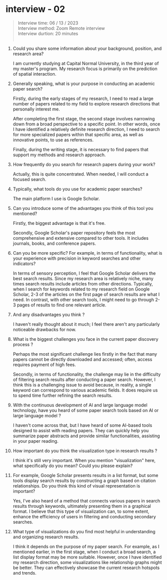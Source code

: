 # interview - 02

> Interview time: 06 / 13 / 2023 <br>
Interview method: Zoom Remote interview <br>
Interview durtion: 20 minutes <br>
​
1. Could you share some information about your background, position, and research area?

    I am currently studying at Capital Normal University, in the third year of my master's program. My research focus is primarily on the prediction of spatial interaction.

2. Generally speaking, what is your purpose in conducting an academic paper search?

    Firstly, during the early stages of my research, I need to read a large number of papers related to my field to explore research directions that personally interest me.

    After completing the first stage, the second stage involves narrowing down from a broad perspective to a specific point. In other words, once I have identified a relatively definite research direction, I need to search for more specialized papers within that specific area, as well as innovative points, to use as references.

    Finally, during the writing stage, it is necessary to find papers that support my methods and research approach.

3. How frequently do you search for research papers during your work?

    Actually, this is quite concentrated. When needed, I will conduct a focused search.

4. Typically, what tools do you use for academic paper searches?

    The main platform I use is Google Scholar.

5. Can you introduce some of the advantages you think of this tool you mentioned?

    Firstly, the biggest advantage is that it's free.

    Secondly, Google Scholar's paper repository feels the most comprehensive and extensive compared to other tools. It includes journals, books, and conference papers.

6. Can you be more specific? For example, in terms of functionality, what is your experience with precision in keyword searches and other indicators?

    In terms of sensory perception, I feel that Google Scholar delivers the best search results. Since my research area is relatively niche, many times search results include articles from other directions. Typically, when I search for keywords related to my research field on Google Scholar, 2-3 of the articles on the first page of search results are what I need. In contrast, with other search tools, I might need to go through 2-3 pages of results to find one relevant article.

7. And any disadvantages you think ? 

    I haven't really thought about it much; I feel there aren't any particularly noticeable drawbacks for now.

8. What is the biggest challenges you face in the current paper discovery process ?

    Perhaps the most significant challenge lies firstly in the fact that many papers cannot be directly downloaded and accessed; often, access requires payment of high fees.

    Secondly, in terms of functionality, the challenge may lie in the difficulty of filtering search results after conducting a paper search. However, I think this is a challenging issue to avoid because, in reality, a single keyword can correspond to various academic fields. It does require us to spend time further refining the search results.

9. With the continuous development of AI and large language model technology, have you heard of some paper search tools based on AI or large language model ?

    I haven't come across that, but I have heard of some AI-based tools designed to assist with reading papers. They can quickly help you summarize paper abstracts and provide similar functionalities, assisting in your paper reading.

10. How important do you think the visualization type in research results ?

    I think it's still very important. When you mention "visualization" here, what specifically do you mean? Could you please explain?

11. For example, Google Scholar presents results in a list format, but some tools display search results by constructing a graph based on citation relationships. Do you think this kind of visual representation is important?

    Yes, I've also heard of a method that connects various papers in search results through keywords, ultimately presenting them in a graphical format. I believe that this type of visualization can, to some extent, enhance the efficiency of users in filtering and conducting secondary searches.

11. What type of visualizations do you find most helpful in understanding and organizing research results.

    I think it depends on the purpose of my paper search. For example, as I mentioned earlier, in the first stage, when I conduct a broad search, a list display format may be more suitable. However, once I have identified my research direction, some visualizations like relationship graphs might be better. They can effectively showcase the current research hotspots and trends.
